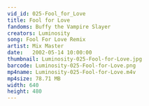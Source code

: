 ```yaml
---
vid_id: 025-Fool_for_Love
title: Fool for Love
fandoms: Buffy the Vampire Slayer
creators: Luminosity
song: Fool For Love Remix
artist: Mix Master
date:   2002-05-14 10:00:00
thumbnail: Luminosity-025-Fool-for-Love.jpg
barcode: Luminosity-025-Fool-for-Love.png
mp4name: Luminosity-025-Fool-for-Love.m4v
mp4size: 78.71 MB
width: 640
height: 480
---
```



  